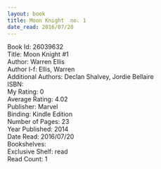 ```yaml
---
layout: book
title: Moon Knight  no. 1
date_read: 2016/07/20
---
```


Book Id: 26039632<br />
Title: Moon Knight #1<br />
Author: Warren Ellis<br />
Author l-f: Ellis, Warren<br />
Additional Authors: Declan Shalvey, Jordie Bellaire<br />
ISBN: <br />
My Rating: 0<br />
Average Rating: 4.02<br />
Publisher: Marvel<br />
Binding: Kindle Edition<br />
Number of Pages: 23<br />
Year Published: 2014<br />
Date Read: 2016/07/20<br />
Bookshelves: <br />
Exclusive Shelf: read<br />
Read Count: 1<br />

